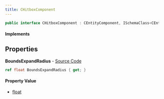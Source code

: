 ```yaml
---
title: CHitboxComponent
---
```


```csharp
public interface CHitboxComponent : CEntityComponent, ISchemaClass<CEntityComponent>, ISchemaClass<CHitboxComponent>, ISchemaField, ISchemaClass, INativeHandle
```

#### Implements

## Properties

**BoundsExpandRadius** - [Source Code](https://github.com/swiftly-solution/swiftlys2/blob/master/managed/src/SwiftlyS2.Generated/Schemas/Interfaces/CHitboxComponent.cs#L16)

```csharp
ref float BoundsExpandRadius { get; }
```

#### Property Value

- [float](https://learn.microsoft.com/dotnet/api/system.single)

